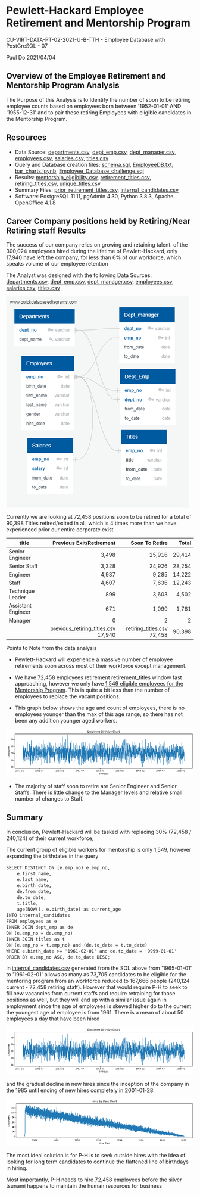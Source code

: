 # Pewlett-Hackard Employee Retirement and Mentorship Program
CU-VIRT-DATA-PT-02-2021-U-B-TTH - Employee Database with PostGreSQL - 07  

Paul Do 2021/04/04

## **Overview of the Employee Retirement and Mentorship Program Analysis**

The Purpose of this Analysis is to Identify the number of soon to be retiring employee counts based on employees born between '1952-01-01' AND '1955-12-31' and to pair these retiring Employees with eligible candidates in the Mentorship Program. 

## Resources

- Data Source:   [departments.csv](DATA/departments.csv), [dept_emp.csv](DATA/dept_emp.csv), [dept_manager.csv](DATA/dept_manager.csv), [employees.csv](DATA/employees.csv), [salaries.csv](DATA/salaries.csv), [titles.csv](DATA/titles.csv)
- Query and Database creation files: [schema.sql](schema.sql), [EmployeeDB.txt](EmployeeDB.txt), [bar_charts.ipynb](DATA/bar_charts.ipynb), [Employee_Database_challenge.sql](QUERIES/Employee_Database_challenge.sql)
- Results: [mentorship_eligibility.csv](DATA/mentorship_eligibility.csv), [retirement_titles.csv](DATA/retirement_titles.csv), [retiring_titles.csv](DATA/retiring_titles.csv), [unique_titles.csv](DATA/unique_titles.csv)
- Summary Files: [prior_retirement_titles.csv](DATA/prior_retirement_titles.csv), [internal_candidates.csv](DATA/internal_candidates.csv)
- Software: PostgreSQL 11.11, pgAdmin 4.30, Python 3.8.3, Apache OpenOffice 4.1.8

## Career Company positions held by Retiring/Near Retiring staff Results

The success of our company relies on growing and retaining talent. of the 300,024 employees hired during the lifetime of Pewlett-Hackard, only 17,940 have left the company, for less than 6% of our workforce, which speaks volume of our employee retention 

The Analyst was designed with the following Data Sources: [departments.csv](DATA/departments.csv), [dept_emp.csv](DATA/dept_emp.csv), [dept_manager.csv](DATA/dept_manager.csv), [employees.csv](DATA/employees.csv), [salaries.csv](DATA/salaries.csv), [titles.csv](DATA/titles.csv)

![EmployeeDB](EmployeeDB.png)

Currently we are looking at 72,458 positions soon to be retired for a total of 90,398 Titles retired/exited in all, which is 4 times more than we have experienced prior our entire corporate exist

| title              |                                     Previous Exit/Retirement |                                           Soon To Retire |  Total |
| ------------------ | -----------------------------------------------------------: | -------------------------------------------------------: | -----: |
| Senior Engineer    |                                                        3,498 |                                                   25,916 | 29,414 |
| Senior Staff       |                                                        3,328 |                                                   24,926 | 28,254 |
| Engineer           |                                                        4,937 |                                                    9,285 | 14,222 |
| Staff              |                                                        4,607 |                                                    7,636 | 12,243 |
| Technique Leader   |                                                          899 |                                                    3,603 |  4,502 |
| Assistant Engineer |                                                          671 |                                                    1,090 |  1,761 |
| Manager            |                                                            0 |                                                        2 |      2 |
|                    | [previous_retiring_titles.csv](DATA/previous_retiring_titles.csv)   17,940 | [retiring_titles.csv](DATA/retiring_titles.csv)   72,458 | 90,398 |

Points to Note from the data analysis

- Pewlett-Hackard will experience a massive number of employee retirements soon across most of their workforce except management.

- We have 72,458 employees retirement retirement_titles window fast approaching, however we only have [1,549 eligible employees for the Mentorship Program](DATA/mentorship_eligibility.csv). This is quite a bit less than the number of employees to replace the vacant positions.

- This graph below shows the age and count of employees, there is no employees younger than the max of this age range, so there has not been any addition younger aged workers.

![employee_birthdates](images/employee_birthdates.png)

- The majority of staff soon to retire are Senior Engineer and Senior Staffs. There is little change to the Manager levels and relative small number of changes to Staff.

## Summary

In conclusion, Pewlett-Hackard will be tasked with replacing 30% (72,458 / 240,124) of their current workforce, 

The current group of eligible workers for mentorship is only 1,549, however expanding the birthdates in the query

```
SELECT DISTINCT ON (e.emp_no) e.emp_no,
	e.first_name,
	e.last_name,
	e.birth_date,
	de.from_date,
	de.to_date,
	t.title,
	age(NOW(), e.birth_date) as current_age
INTO internal_candidates
FROM employees as e
INNER JOIN dept_emp as de
ON (e.emp_no = de.emp_no)
INNER JOIN titles as t
ON (e.emp_no = t.emp_no) and (de.to_date = t.to_date)
WHERE e.birth_date >= '1961-02-01' and de.to_date = '9999-01-01'
ORDER BY e.emp_no ASC, de.to_date DESC;
```

in [internal_candidates.csv](DATA/internal_candidates.csv) generated from the SQL above from '1965-01-01' to '1961-02-01' allows as many as 73,705 candidates to be eligible for the mentoring program from an workforce reduced to 167,666 people (240,124 current - 72,458 retiring staff). However that would require P-H to seek to fill new vacancies from current staffs and require retraining for those positions as well, but they will end up with a similar issue again in employment since the age of employees is skewed higher do to the current the youngest age of employee is from 1961. There is a mean of about 50 employees a day that have been hired

![employee_birthdates](images/employee_birthdates.png)

and the gradual decline in new hires since the inception of the company in the 1985 until ending of new hires completely in 2001-01-28.

![hires_by_date](images/hires_by_date.png)

The most ideal solution is for P-H is to seek outside hires with the idea of looking for long term candidates to continue the flattened line of birthdays in hiring.

Most importantly, P-H needs to hire 72,458 employees before the silver tsunami happens to maintain the human resources for business 